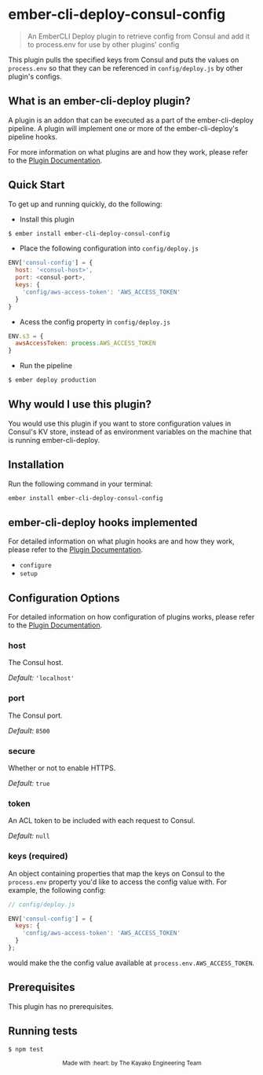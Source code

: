 # ember-cli-deploy-consul-config

> An EmberCLI Deploy plugin to retrieve config from Consul and add it to
> process.env for use by other plugins' config

This plugin pulls the specified keys from Consul and puts the values on
`process.env` so that they can be referenced in `config/deploy.js` by other
plugin's configs.

## What is an ember-cli-deploy plugin?

A plugin is an addon that can be executed as a part of the ember-cli-deploy
pipeline. A plugin will implement one or more of the ember-cli-deploy's pipeline
hooks.

For more information on what plugins are and how they work, please refer to the
[Plugin Documentation][1].

## Quick Start
To get up and running quickly, do the following:

- Install this plugin

```bash
$ ember install ember-cli-deploy-consul-config
```

- Place the following configuration into `config/deploy.js`

```javascript
ENV['consul-config'] = {
  host: '<consul-host>',
  port: <consul-port>,
  keys: {
    'config/aws-access-token': 'AWS_ACCESS_TOKEN'
  }
}
```

- Acess the config property in `config/deploy.js`

```javascript
ENV.s3 = {
  awsAccessToken: process.AWS_ACCESS_TOKEN
}
```

- Run the pipeline

```bash
$ ember deploy production
```

## Why would I use this plugin?

You would use this plugin if you want to store configuration values in Consul's
KV store, instead of as environment variables on the machine that is running
ember-cli-deploy.

## Installation
Run the following command in your terminal:

```bash
ember install ember-cli-deploy-consul-config
```

## ember-cli-deploy hooks implemented

For detailed information on what plugin hooks are and how they work, please
refer to the [Plugin Documentation][1].

- `configure`
- `setup`

## Configuration Options

For detailed information on how configuration of plugins works, please refer to
the [Plugin Documentation][1].

### host

The Consul host.

*Default:* `'localhost'`

### port

The Consul port.

*Default:* `8500`

### secure

Whether or not to enable HTTPS.

*Default:* `true`

### token

An ACL token to be included with each request to Consul.

*Default:* `null`

### keys (required)

An object containing properties that map the keys on Consul to the `process.env`
property you'd like to access the config value with. For example, the following
config:

```javascript
// config/deploy.js

ENV['consul-config'] = {
  keys: {
    'config/aws-access-token': 'AWS_ACCESS_TOKEN'
  }
};
```

would make the the config value available at `process.env.AWS_ACCESS_TOKEN`.

## Prerequisites

This plugin has no prerequisites.

## Running tests

```bash
$ npm test
```

<p align="center"><sub>Made with :heart: by The Kayako Engineering Team</sub></p>

[1]: http://ember-cli-deploy.com/plugins "Plugin Documentation"
